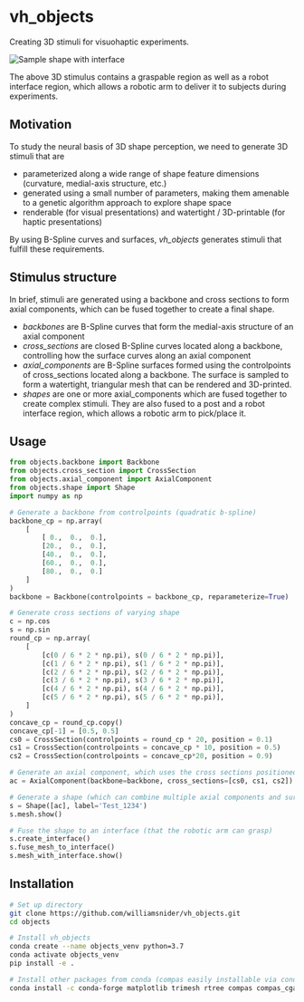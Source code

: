 # vh_objects

Creating 3D stimuli for visuohaptic experiments.

![Sample shape with interface](assets/shape_rotation.gif)

The above 3D stimulus contains a graspable region as well as a robot interface region, which allows a robotic arm to deliver it to subjects during experiments.

## Motivation

To study the neural basis of 3D shape perception, we need to generate 3D stimuli that are

- parameterized along a wide range of shape feature dimensions (curvature, medial-axis structure, etc.)
- generated using a small number of parameters, making them amenable to a genetic algorithm approach to explore shape space
- renderable (for visual presentations) and watertight / 3D-printable (for haptic presentations)

By using B-Spline curves and surfaces, _vh_objects_ generates stimuli that fulfill these requirements.

## Stimulus structure

In brief, stimuli are generated using a backbone and cross sections to form axial components, which can be fused together to create a final shape.

- _backbones_ are B-Spline curves that form the medial-axis structure of an axial component
- _cross_sections_ are closed B-Spline curves located along a backbone, controlling how the surface curves along an axial component
- _axial_components_ are B-Spline surfaces formed using the controlpoints of cross_sections located along a backbone. The surface is sampled to form a watertight, triangular mesh that can be rendered and 3D-printed.
- _shapes_ are one or more axial_components which are fused together to create complex stimuli. They are also fused to a post and a robot interface region, which allows a robotic arm to pick/place it.

## Usage

```python
from objects.backbone import Backbone
from objects.cross_section import CrossSection
from objects.axial_component import AxialComponent
from objects.shape import Shape
import numpy as np

# Generate a backbone from controlpoints (quadratic b-spline)
backbone_cp = np.array(
    [
        [ 0.,  0.,  0.],
        [20.,  0.,  0.],
        [40.,  0.,  0.],
        [60.,  0.,  0.],
        [80.,  0.,  0.]
    ]
)
backbone = Backbone(controlpoints = backbone_cp, reparameterize=True)

# Generate cross sections of varying shape
c = np.cos
s = np.sin
round_cp = np.array(
    [
        [c(0 / 6 * 2 * np.pi), s(0 / 6 * 2 * np.pi)],
        [c(1 / 6 * 2 * np.pi), s(1 / 6 * 2 * np.pi)],
        [c(2 / 6 * 2 * np.pi), s(2 / 6 * 2 * np.pi)],
        [c(3 / 6 * 2 * np.pi), s(3 / 6 * 2 * np.pi)],
        [c(4 / 6 * 2 * np.pi), s(4 / 6 * 2 * np.pi)],
        [c(5 / 6 * 2 * np.pi), s(5 / 6 * 2 * np.pi)],
    ]
)
concave_cp = round_cp.copy()
concave_cp[-1] = [0.5, 0.5]
cs0 = CrossSection(controlpoints = round_cp * 20, position = 0.1)
cs1 = CrossSection(controlpoints = concave_cp * 10, position = 0.5)
cs2 = CrossSection(controlpoints = concave_cp*20, position = 0.9)

# Generate an axial component, which uses the cross sections positioned along the backbone to form a quadratic b-spline surface
ac = AxialComponent(backbone=backbone, cross_sections=[cs0, cs1, cs2])

# Generate a shape (which can combine multiple axial components and surface deformations)
s = Shape([ac], label='Test_1234')
s.mesh.show()

# Fuse the shape to an interface (that the robotic arm can grasp)
s.create_interface()
s.fuse_mesh_to_interface()
s.mesh_with_interface.show()
```

## Installation

```bash
# Set up directory
git clone https://github.com/williamsnider/vh_objects.git
cd objects

# Install vh_objects
conda create --name objects_venv python=3.7
conda activate objects_venv
pip install -e .

# Install other packages from conda (compas easily installable via conda)
conda install -c conda-forge matplotlib trimesh rtree compas compas_cgal igl shapely opencv ipython ipykernel ipympl black pytest --yes
```
